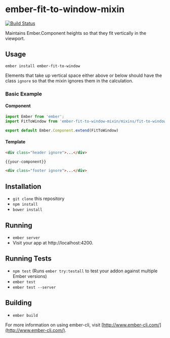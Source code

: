 ember-fit-to-window-mixin
=========================

[![Build Status](https://travis-ci.org/keithbro/ember-fit-to-window-mixin.svg)](https://travis-ci.org/keithbro/ember-fit-to-window-mixin)

Maintains Ember.Component heights so that they fit vertically in the
viewport.

## Usage

`ember install ember-fit-to-window`

Elements that take up vertical space either above or below should have the
class `ignore` so that the mixin ignores them in the calculation.

### Basic Example

#### Component

```js
import Ember from 'ember';
import FitToWindow from 'ember-fit-to-window-mixin/mixins/fit-to-window';

export default Ember.Component.extend(FitToWindow)
```

#### Template

```html
<div class="header ignore">...</div>

{{your-component}}

<div class="footer ignore">...</div>
```

## Installation

* `git clone` this repository
* `npm install`
* `bower install`

## Running

* `ember server`
* Visit your app at http://localhost:4200.

## Running Tests

* `npm test` (Runs `ember try:testall` to test your addon against multiple Ember versions)
* `ember test`
* `ember test --server`

## Building

* `ember build`

For more information on using ember-cli, visit [http://www.ember-cli.com/](http://www.ember-cli.com/).
